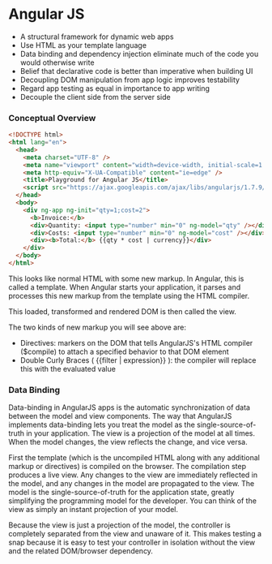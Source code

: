 # Angular JS

- A structural framework for dynamic web apps
- Use HTML as your template language
- Data binding and dependency injection eliminate much of the code you would otherwise write
- Belief that declarative code is better than imperative when building UI
- Decoupling DOM manipulation from app logic improves testability
- Regard app testing as equal in importance to app writing
- Decouple the client side from the server side

### Conceptual Overview

```html
<!DOCTYPE html>
<html lang="en">
  <head>
    <meta charset="UTF-8" />
    <meta name="viewport" content="width=device-width, initial-scale=1.0" />
    <meta http-equiv="X-UA-Compatible" content="ie=edge" />
    <title>Playground for Angular JS</title>
    <script src="https://ajax.googleapis.com/ajax/libs/angularjs/1.7.9/angular.min.js"></script>
  </head>
  <body>
    <div ng-app ng-init="qty=1;cost=2">
      <b>Invoice:</b>
      <div>Quantity: <input type="number" min="0" ng-model="qty" /></div>
      <div>Costs: <input type="number" min="0" ng-model="cost" /></div>
      <div><b>Total:</b> {{qty * cost | currency}}</div>
    </div>
  </body>
</html>
```

This looks like normal HTML with some new markup. In Angular, this is called a template. When Angular starts your application, it parses and processes this new markup from the template using the HTML compiler.

This loaded, transformed and rendered DOM is then called the view.

The two kinds of new markup you will see above are:

- Directives: markers on the DOM that tells AngularJS's HTML compiler (\$compile) to attach a specified behavior to that DOM element
- Double Curly Braces ( {{filter | expression}} ): the compiler will replace this with the evaluated value

### Data Binding

Data-binding in AngularJS apps is the automatic synchronization of data between the model and view components. The way that AngularJS implements data-binding lets you treat the model as the single-source-of-truth in your application. The view is a projection of the model at all times. When the model changes, the view reflects the change, and vice versa.

First the template (which is the uncompiled HTML along with any additional markup or directives) is compiled on the browser. The compilation step produces a live view. Any changes to the view are immediately reflected in the model, and any changes in the model are propagated to the view. The model is the single-source-of-truth for the application state, greatly simplifying the programming model for the developer. You can think of the view as simply an instant projection of your model.

Because the view is just a projection of the model, the controller is completely separated from the view and unaware of it. This makes testing a snap because it is easy to test your controller in isolation without the view and the related DOM/browser dependency.
